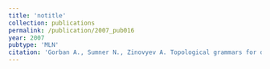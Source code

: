 ```yaml
---
title: 'notitle'
collection: publications
permalink: /publication/2007_pub016
year: 2007
pubtype: 'MLN'
citation: 'Gorban A., Sumner N., Zinovyev A. Topological grammars for data approximation. 2007. <i>Applied Mathematics Letters</i> <b>20</b>(4), 382-386.'
---
```

